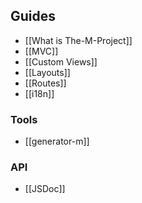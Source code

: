 

## Guides
* [[What is The-M-Project]]
* [[MVC]]
* [[Custom Views]]
* [[Layouts]]
* [[Routes]]
* [[i18n]]

### Tools
* [[generator-m]]

### API
* [[JSDoc]]